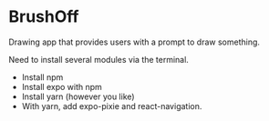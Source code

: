 # BrushOff
Drawing app that provides users with a prompt to draw something.

Need to install several modules via the terminal.
- Install npm
- Install expo with npm
- Install yarn (however you like)
- With yarn, add expo-pixie and react-navigation.  
